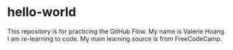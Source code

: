 # hello-world
This repository is for practicing the GitHub Flow.
My name is Valerie Hoang. I am re-learning to code. My main learning source is from FreeCodeCamp. 
